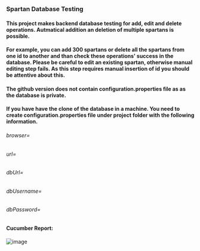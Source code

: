 ### Spartan Database Testing
#### This project makes backend database testing for add, edit and delete operations. Autmatical addition an deletion of multiple spartans is possible. 

#### For example, you can add 300 spartans or delete all the spartans from one id to another and than check these operations' success in the database. Please be careful to edit an existing spartan, otherwise manual editing step fails. As this step requires manual insertion of id you should be attentive about this.

#### The github version does not contain configuration.properties file as as the database is private. 
#### If you have have the clone of the database in a machine. You need to create configuration.properties file under project folder with the following information.

###### browser=
###### url=
###### dbUrl=
###### dbUsername=
###### dbPassword=
#### Cucumber Report:

![image](https://user-images.githubusercontent.com/61150565/156927928-da62ca36-d980-4769-b7c8-3ab8f16629af.png)

